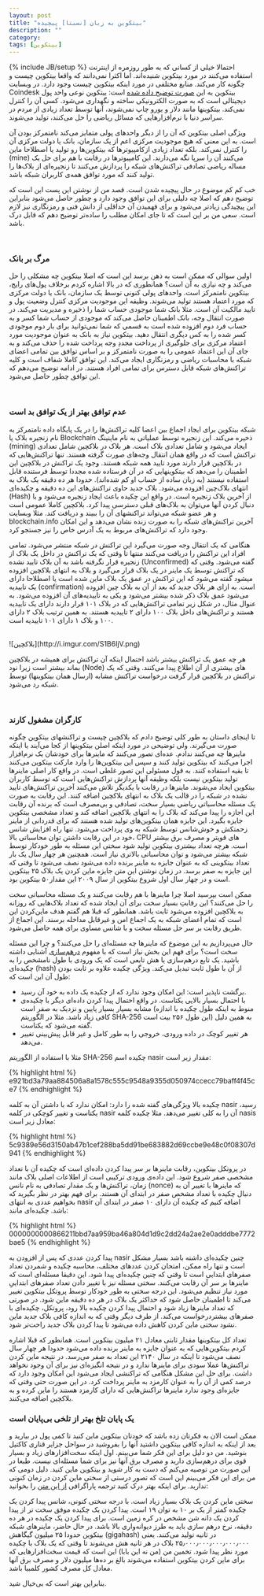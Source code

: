 ```yaml
---
layout: post
title: "بیتکوین به زبان [نسبتا] پیچیده"
description: ""
category:
tags: [بیتکوین]
---
```

{% include JB/setup %}
احتمالا خیلی از کسانی که به طور روزمره  از اینترنت استفاده می‌کنند در مورد بیتکوین شنیده‌اند. اما اکثرا نمی‌دانند که واقعا بیتکوین چیست و چگونه کار می‌کند. منابع مختلفی در مورد اینکه بیتکوین چیست وجود دارد. در وبسایت Coindesk بیتکوین به این [صورت توضیح داده شده](http://www.coindesk.com/information/what-is-bitcoin/) است:
بیتکوین نوعی واحد پول دیجیتالی است که به صورت الکترونیکی ساخته و نگهداری می‌شود. کسی آن را کنترل نمی‌کند. بیتکوینها مانند دلار و یورو چاپ نمی‌شوند، آنها توسط تعداد زیادی از مردم در سراسر دنیا با نرم‌افزارهایی که مسائل ریاضی را حل می‌کنند، تولید می‌شوند.

ویژگی اصلی بیتکوین که آن را از دیگر واحدهای پولی متمایز می‌کند نامتمرکز بودن آن است. به این معنی که هیچ موجودیت مرکزی اعم از یک سازمان، بانک یا دولت مرکزی آن را کنترل نمی‌کند. بلکه تعداد زیادی ازکامپیوترها که بیتکوین‌ها رو تولید یا اصطلاحا ماین (mine) می‌کنند آن را سرپا نگه می‌دارند. این کامپیوترها در رقابت با هم برای حل یک مساله ریاضی تصادفی تراکنش‌های شبکه را پردازش می‌کنند تا زنجیره‌ای از بلاک‌ها را تولید کنند که مورد توافق همه‌ی کاربران شبکه باشد.

خب کم کم موضوع در حال پیچیده شدن است. قصد من از نوشتن این پست این است که توضیح دهم که اصلا چه دلیلی برای این توافق وجود دارد و چطور حاصل می‌شود بنابراین این پیچیدگی زیادتر می‌شود و برای فهمیدن آن حداقلی از دانش فنی و رمزنگاری نیز لازم است. سعی من بر این است که تا جای امکان مطلب را ساده‌تر توضیح دهم که قابل درک باشد.

<br>

### مرگ بر بانک

اولین سوالی که ممکن است به ذهن برسد این است که اصلا بیتکوین چه مشکلی را حل می‌کند و چه نیازی به آن است؟ همانطوری که در بالا اشاره کردم برخلاف پول‌های رایج، بیتکوین نامتمرکز است. واحدهای پولی کنونی توسط یک سازمان، بانک یا دولت مرکزی که مورد اعتماد هستند تولید می‌شوند. وظیفه این موجودیت مرکزی کنترل وضعیت پول و تایید مالکیت آن است. مثلا بانک شما موجودی حساب شما را ذخیره و مدیریت می‌کند. در صورت انتقال وجه، بانک اطمینان حاصل می‌کند که موجودی از حساب شما کسر و به حساب فرد دوم افزوده شده است به قسمی که شما نمی‌توانید برای بار دوم موجودی کسر شده را به کس دیگری انتقال دهید. بیتکوین نیاز به بانک به عنوان موجودیت مورد اعتماد مرکزی برای جلوگیری از پرداخت مجددِ وجه پرداخت شده را حذف می‌کند و به جای آن این اعتماد عمومی را به صورت نامتمرکز و بر اساس توافق بین تمامی اعضای شبکه با محاسبات ریاضی و رمزنگاری ایجاد می‌کند. این توافق کاملا شفاف است و کلیه تراکنش‌های شبکه  قابل دسترس برای تمامی افراد هستند. در ادامه توضیح می‌دهم که این توافق چطور حاصل می‌شود.

<br>

### عدم توافق بهتر از یک توافق بد است

شبکه بیتکوین برای ایجاد اجماع بین اعضا کلیه تراکنش‌ها را در یک پایگاه داده نامتمرکز به نام زنجیره بلاک یا Blockchain ذخیره می‌کند. این زنجیره توسط عملیاتی به نام ماینینگ (mining) ایجاد می‌شود و شامل تعدادی بلاک است. هر بلاک در بلاکچین شامل تعدادی تراکنش است که در واقع همان انتقال وجه‌های صورت گرفته هستند. تنها تراکنش‌هایی که در بلاکچین قرار دارند مورد تایید همه شبکه هستند. وجود یک تراکنش در بلاکچین این اطمینان را می‌دهد که بیتکوینهایی که در آن فرستاده شده‌ مجددا توسط فرستنده قابل استفاده نیستند (به زبان ساده از حساب او کم شده‌اند). حدودا هر ده دقیقه یک بلاک به انتهای بلاک‌چین افزوده می‌شود. بلاک جدید حاوی تراکنش‌های این ده دقیقه و چکیده‌ای (Hash) از آخرین بلاک زنجیره است. در واقع این چکیده باعث ایجاد زنجیره می‌شود و با دنبال کردن آنها می‌توان به بلاک‌های قبلی دسترسی پیدا کرد. بلاکچین کاملا عمومی است و هر عضو شبکه می‌تواند تراکنشهای  آن را ببیند و دریافت کند. مثلا وبسایت blockchain.info آخرین تراکنش‌های شبکه را به صورت زنده نشان می‌دهد و این امکان وجود دارد که تراکنش‌های مربوط به یک آدرس خاص را نیز جستجو کرد.

هنگامی که یک انتقال وجه صورت می‌گیرد این تراکنش در شبکه منتشر می‌شود. تمامی افراد این تراکنش را دریافت می‌کنند منتها تا وقتی که یک تراکنش در داخل یک بلاک از زنجیره قرار نگرفته باشد به آن بلاک تایید نشده (Unconfirmed) گفته می‌شود. وقتی که که تراکنش توسط یک ماینر در یک بلاک قرار می‌گیرد و بلاک به انتهای بلاکچین افزوده میشود گفته می‌شود که این تراکنش در عمق یک بلاک ماین شده است یا اصطلاحا دارای یک تاییدیه (confirmation) است. به ازای هر بلاک جدید که بعد از آن به بلاک چین افزوده می‌شود عمق بلاک ذکر شده بیشتر می‌شود و یکی به تاییدیه‌های آن افزوده می‌شود. به عنوال مثال، در شکل زیر تمامی تراکنش‌هایی که در بلاک ۱۰۱ قرار دارند دارای یک تاییدیه هستند و تراکنش‌های داخل بلاک ۱۰۰ دارای ۲ تاییدیه هستند. به همین ترتیب بلاک ۲ دارای ۱۰۰ و بلاک ۱ دارای ۱۰۱ تاییدیه است.

<br>
![بلاکچین](http://i.imgur.com/S1B6IjV.png)
<br>

هر چه عمق یک تراکنش  بیشتر باشد احتمال اینکه آن تراکنش برای همیشه در بلاکچین بماند بیشتر است زیرا نود (Node) های بیشتری از آن اطلاع پیدا می‌کنند. وقتی که یک تراکنش در بلاکچین قرار گرفت درخواست تراکنش‌ مشابه‌ (ارسال همان بیتکوینها) توسط شبکه رد می‌شود.

<br>

### کارگران مشغول کارند

تا اینجای داستان به طور کلی توضیح دادم که بلاکچین چیست و تراکنشهای بیتکوین چگونه صورت می‌گیرند. ولی توضیحی در مورد اینکه اصلن بیتکوینها از کجا می‌آیند یا اینکه ماینرها چه می‌کنند ندادم. عده‌ای تصور می‌کنند که ماینرها برای خودشان یک نرم‌افزار اجرا می‌کنند که بیتکوین تولید کنند و سپس این بیتکوین‌ها را وارد مارکت بیتکوین می‌کنند تا بقیه استفاده کنند. به قول مسئولی این تصور غلطی است. در واقع کار اصلی ماینرها تولید بیتکوین نیست بلکه وظیفه آنها پردازش تراکنش‌هایی است که توسط کاربران بیتکوین ایجاد می‌شوند. ماینرها در رقابت با یکدیگر تلاش می‌کنند آخرین تراکنش‌های تایید نشده در شبکه را در قالب یک بلاک به انتهای بلاکچین اضافه کنند. این رقابت به صورت یک مسئله محاسباتی ریاضی بسیار سخت، تصادفی و بی‌مصرف است که برنده آن رقابت این اجازه را پیدا می‌کند که بلاک را به انتهای بلاکچین اضافه کند و تعداد مشخصی بیتکوین جایزه بگیرد. این جایزه همان بیتکوین‌های تولید شده هستند که برای قدردانی از ماینر زحمتکش و خوش‌شانس توسط شبکه  به وی پرداخت می‌شود. تنها راه افزایش شانس خود در این رقابت داشتن توان محاسباتی بالا، CPU های قویتر و مصرف برق بیشتر است. هرچه تعداد بیشتری بیتکوین تولید شود سختی این مسئله به طور خودکار توسط شبکه بیشتر می‌شود و توان محاسباتی بالاتری نیاز است. همچنین هر چهار سال یک بار تعداد بیتکوینی که به عنوان جایزه به ماینر برنده داده می‌شود نصف می‌شود تا وقتی که این جایزه به صفر برسد. در زمان نوشتن این متن جایزه ماین کردن یک بلاک ۲۵ بیتکوین است و در چهار سال اول شروع بیتکوین از سال ۲۰۰۹ این مقدار۵۰ بیتکوین بود.

ممکن است بپرسید اصلا چرا ماینرها با هم رقابت می‌کنند و یک مسئله محاسباتی سخت را حل می‌کنند؟ این رقابتِ بسیار سخت برای آن ایجاد شده که تعداد بلاک‌هایی که روزانه به بلاکچین افزوده می‌شود ثابت باشد. همانطور که قبلا هم گفتم هدف ماین‌کردن این است که تمام اعضای شبکه به یک اجماع امن و غیرقابل مداخله برسند. این اجماع از طریق رقابت بر سر حل مسئله‌ سخت و با شانس مساوی برای همه حاصل می‌شود.

حال می‌پردازیم به این موضوع که ماینرها چه مسئله‌ای را حل می‌کنند؟ و چرا این مسئله سخت است؟ برای فهم این بخش نیاز است که با مفهوم [درهم‌سازی](http://fa.wikipedia.org/wiki/%D8%AA%D8%A7%D8%A8%D8%B9_%D8%AF%D8%B1%D9%87%D9%85%E2%80%8C%D8%B3%D8%A7%D8%B2%DB%8C) آشنایی داشته باشید. یک تابع درهم‌سازی یا هش تابعی است که یک ورودی با طول نامشخص را به چکیده‌ای (hash) از آن با طول ثابت تبدیل می‌کند. ویژگی چکیده علاوه بر ثابت بودن طول آن این است که:

* برگشت ناپذیر است: این امکان وجود ندارد که از چکیده یک داده به خود آن رسید.
* با احتمال بسیار بالایی یکتاست. در واقع احتمال پیدا کردن داده‌ای دیگر با چکیده‌ی مشابه بسیار بسیار پایین و نزدیک به صفر است (منوط به اینکه طول چکیده با اندازه کافی زیاد باشد. مثلا در الگوریتم SHA-256 این طول ۲۵۶ بیت است) به همین دلیل گفته می‌شود که یکتاست.
* هر تغییر کوچک در داده ورودی،‌ خروجی را به طور کامل و غیر قابل پیش‌بینی تغییر می‌دهد.

مثلا با استفاده از الگوریتم SHA-256 چکیده اسم nasir مقدار زیر است:

<div style="direction:ltr">
{% highlight html %}
e921bd3a79aa884506a8a1578c555c9548a9355d050974ccecc79baff4f45ce7
{% endhighlight %}
</div>

چکیده بالا ویژگی‌های گفته شده را دارد: امکان ندارد که با داشتن آن به کلمه nasir رسید، یکتاست و تغییر کوچکی در کلمه nasir آن را به کلی تغییر می‌دهد. مثلا چکیده کلمه nasis معادل زیر است:

<div style="direction:ltr">
{% highlight html %}
5c9389e56d3150ab47b1cef288ba5dd91be683882d69ccbe9e48c0f08307d941
{% endhighlight %}
</div>

در پروتکل بیتکوین، رقابت ماینرها بر سر پیدا کردن داده‌ای است که چکیده آن با تعداد مشخصی صفر شروع شود. این داده‌ی ورودی ترکیبی است از اطلاعات اصلی بلاک مانند زمان، تراکنش‌ها و یک مقدار تصادفی به نام نانس (nonce) که ماینرها با تغییر آن به دنبال چکیده با تعداد مشخص صفر در ابتدای آن هستند. برای فهم بهتر در نظر بگیرید که بخواهیم عددی به انتهای nasir اضافه کنیم که چکیده آن دارای ۱۰ صفر در ابتدای آن باشد. چکیده‌ای مانند:

<div style="direction:ltr">
{% highlight html %}
0000000000866211bbd7aa959ba46a804d1d9c2dd24a2ae2e0adddbe7772bae5
{% endhighlight %}
</div>

پیدا کردن عددی که پس از افزودن به nasir چنین چکیده‌ای داشته باشد بسیار مشکل است و تنها راه ممکن، امتحان کردن عددهای مختلف، محاسبه چکیده و شمردن تعداد صفرهای ابتدایی است تا وقتی که چنین چکیده‌ای پیدا شود. این دقیقا مسئله‌ای است که ماینرها بر سر آن رقابت می‌کنند. سختی مسئله نیز با تغییر دادن تعداد صفرهای ابتداییِ مورد نیاز تنظیم می‌شود. این درجه سختی به طور خودکار توسط پروتکل بیتکوین تغییر می‌کند تا اطمینان حاصل شود که حداکثر یک بلاک در هر ده دقیقه ماین شود. در صورتی که تعداد ماینرها زیاد شود و احتمال پیدا کردن چکیده بالا رود، پروتکل، چکیده‌ای با صفرهای بیشتردرخواست می‌کند. از طرف دیگر وقتی که به اندازه کافی بلاک جدید ماین نشود سختی ماین کردن  کاهش داده می‌شود تا پیدا کردن بلاک جدید راحت‌تر شود.

تعداد کل بیتکوینها مقدار ثابتی معادل ۲۱ میلیون بیتکوین است. همانطور که قبلا اشاره کردم بیتکوین‌هایی که به عنوان جایزه به ماینر برنده داده می‌شود حدودا هر چهار سال نصف می‌شود تا اینکه در سال ۲۱۴۰ این تعداد به صفر می‌رسد. در نتیجه ماین کردن تراکنش‌ها عملا سودی برای ماینرها ندارد و در نتیجه انگیزه‌‌ای نیز برای آن وجود نخواهد داشت. برای حل این مشکل هنگامی که تراکنشی ایجاد می‌شود این امکان وجود دارد که درصد کمی از آن را به عنوان کارمزد به ماینر پرداخت کرد. در این صورت حتی وقتی که جایزه‌ای وجود ندارد ماینرها تراکنش‌هایی که دارای کارمزد هستند را ماین کرده و به بلاکچین اضافه می‌کنند.

### یک پایان تلخ بهتر از تلخی بی‌پایان است

ممکن است الان به فکرتان زده باشد که خودتان بیتکوین ماین کنید تا کمی پول در بیارید و بعد از اینکه به اندازه کافی بیتکوین داشتید آنها را بفروشید در سواحل جزایر قناری کاکتیل بنوشید. من دو دلیل برای این فکر شما می‌بینم. اول اینکه سخت‌افزار‌های زیاد و بسیار قوی برای درهم‌سازی دارید و مصرف برق آنها نیز برای شما مسئله‌ای نیست. طبعا در این صورت من توصیه می‌کنم که دست به کار شوید و بیتکوین ماین کنید. دلیل دومی که من برای این فکر می‌بینم این است که تصور درستی از سختی ماین کردن در زمان کنونی ندارید. برای اینکه بهتر درک کنید ترجمه پاراگرافی [از این متن](http://www.righto.com/2014/02/bitcoin-mining-hard-way-algorithms.html) را بخوانید:

سختی ماین کردن یک بلاک بسیار زیاد است. با درجه سختی کنونی، شانس پیدا کردن یک چکیده کمتر از یک بر ۱۰ به توان ۱۹ است. پیدا کردن یک چکیده موفق سخت تر از پیدا کردن یک دانه شن مشخص در کره زمین است. برای پیدا کردن یک چکیده در هر ده دقیقه، نرخ درهم سازی باید به طرز دیوانه‌واری بالا باشد. در حال حاضر، ماینرهای شبکه بیتکوین حدودا ۲۵ میلیون گیگاهش (gigahash) در ثانیه تولید می‌کنند. یعنی ۲۵٫۰۰۰٫۰۰۰٫۰۰۰٫۰۰۰٫۰۰۰ بلاک در هر ثانیه هش می‌شوند تا وقتی که یک بلاک با چکیده مورد نظر پیدا شود. تخمین من (من نه این بابا) این است که قیمت سخت‌افزارهایی که برای ماین کردن بیتکوین استفاده می‌شوند بالغ بر ده‌ها میلیون دلار و مصرف برق آنها معادل کل مصرف کشور کلمبیا باشد.

بنابراین بهتر است که بی‌خیال شید.
